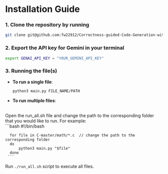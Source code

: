 # Installation Guide
### 1. Clone the repository by running
   ```bash
   git clone git@github.com:fw22912/Correctness-guided-Code-Generation-with-LLM.git
   ```
### 2. Export the API key for Gemini in your terminal
   ```bash
   export GENAI_API_KEY = "YOUR_GEMINI_API_KEY"
   ```
### 3. Running the file(s)
   - **To run a single file**: 
      ```bash
      python3 main.py FILE_NAME/PATH
      ```
   - **To run multiple files**: <br>
   <br>
      Open the run_all.sh file and change the path to the corresponding folder that you would like to run. For example:
     <br>
     ```bash
     #!/bin/bash
     
      for file in C-master/math/*.c  // change the path to the corresponding folder
      do
          python3 main.py "$file"
      done
     ```
   Run `./run_all.sh` script to execute all files.
